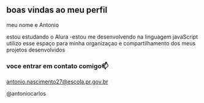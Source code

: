 ## boas vindas ao meu perfil

meu nome e Antonio

estou estudando o Alura
-estou me desenvolvendo na linguagem javaScript
utilizo esse espaço para minha organizaçao e compartilhamento dos meus projetos desenvolvidos

### voce entrar em contato comigo📫

antonio.nascimento27@escola.pr.gov.br

@antoniocarlos

[](https://media1.tenor.com/m/WKs2jFwg9OgAAAAd/endrick-endrick-real-madrid.gif)

